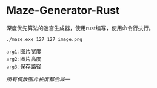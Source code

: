 Maze-Generator-Rust
===

深度优先算法的迷宫生成器，使用rust编写，使用命令行执行。

`./maze.exe 127 127 image.png` 

`arg1`:  图片宽度  
`arg2`:  图片高度  
`arg3`:  保存路径  

*所有偶数图片长度都会减一*
